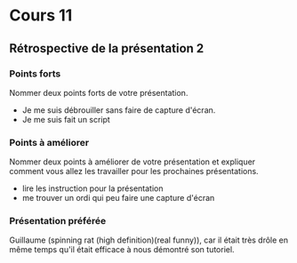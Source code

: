 # Cours 11
## Rétrospective de la présentation 2

### Points forts
Nommer deux points forts de votre présentation. 
* Je me suis débrouiller sans faire de capture d'écran.
* Je me suis fait un script

### Points à améliorer
Nommer deux points à améliorer de votre présentation et expliquer comment vous allez les travailler pour les prochaines présentations.
* lire les instruction pour la présentation
* me trouver un ordi qui peu faire une capture d'écran

### Présentation préférée
Guillaume (spinning rat (high definition)(real funny)), car il était très drôle en même temps qu'il était efficace à nous démontré son tutoriel.
